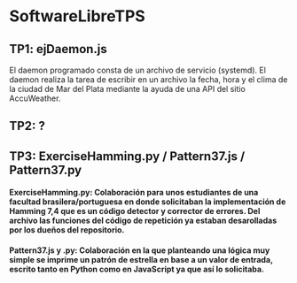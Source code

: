 # SoftwareLibreTPS
## TP1: ejDaemon.js
El daemon programado consta de un archivo de servicio (systemd). El daemon realiza la tarea de escribir en un archivo la fecha, hora y el clima de la ciudad de Mar del Plata mediante la ayuda de una API del sitio AccuWeather.

## TP2: ?

## TP3: ExerciseHamming.py / Pattern37.js / Pattern37.py
#### ExerciseHamming.py: Colaboración para unos estudiantes de una facultad brasilera/portuguesa en donde solicitaban la implementación de Hamming 7,4 que es un código detector y corrector de errores. Del archivo las funciones del código de repetición ya estaban desarolladas por los dueños del repositorio.
#### Pattern37.js y .py: Colaboración en la que planteando una lógica muy simple se imprime un patrón de estrella en base a un valor de entrada, escrito tanto en Python como en JavaScript ya que así lo solicitaba.
